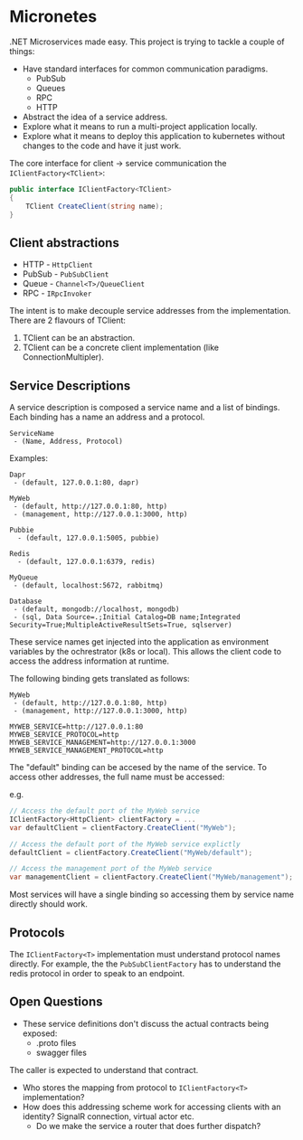 # Micronetes

.NET Microservices made easy. This project is trying to tackle a couple of things:
- Have standard interfaces for common communication paradigms.
   - PubSub
   - Queues
   - RPC
   - HTTP
- Abstract the idea of a service address.
- Explore what it means to run a multi-project application locally.
- Explore what it means to deploy this application to kubernetes without changes to the code and have it just work.

The core interface for client -> service communication the `IClientFactory<TClient>`:

```C#
public interface IClientFactory<TClient>
{
    TClient CreateClient(string name);
}
```

## Client abstractions

- HTTP - `HttpClient`
- PubSub - `PubSubClient`
- Queue - `Channel<T>/QueueClient`
- RPC - `IRpcInvoker`

The intent is to make decouple service addresses from the implementation. There are 2 flavours of TClient:

1. TClient can be an abstraction. 
2. TClient can be a concrete client implementation (like ConnectionMultipler).

## Service Descriptions

A service description is composed a service name and a list of bindings. Each binding has a name an address and a protocol.

```
ServiceName
 - (Name, Address, Protocol)
```

Examples:

```
Dapr
 - (default, 127.0.0.1:80, dapr)

MyWeb
 - (default, http://127.0.0.1:80, http)
 - (management, http://127.0.0.1:3000, http)

Pubbie
  - (default, 127.0.0.1:5005, pubbie)

Redis 
  - (default, 127.0.0.1:6379, redis)

MyQueue
 - (default, localhost:5672, rabbitmq)

Database 
 - (default, mongodb://localhost, mongodb)
 - (sql, Data Source=.;Initial Catalog=DB name;Integrated Security=True;MultipleActiveResultSets=True, sqlserver)

```

These service names get injected into the application as environment variables by the ochrestrator (k8s or local). This allows the client code to access the address information at runtime.

The following binding gets translated as follows:

```
MyWeb
 - (default, http://127.0.0.1:80, http)
 - (management, http://127.0.0.1:3000, http)

MYWEB_SERVICE=http://127.0.0.1:80
MYWEB_SERVICE_PROTOCOL=http
MYWEB_SERVICE_MANAGEMENT=http://127.0.0.1:3000
MYWEB_SERVICE_MANAGEMENT_PROTOCOL=http
```

The "default" binding can be accesed by the name of the service. To access other addresses, the full name must be accessed:

e.g.

```C#
// Access the default port of the MyWeb service
IClientFactory<HttpClient> clientFactory = ...
var defaultClient = clientFactory.CreateClient("MyWeb");

// Access the default port of the MyWeb service explictly
defaultClient = clientFactory.CreateClient("MyWeb/default");

// Access the management port of the MyWeb service
var managementClient = clientFactory.CreateClient("MyWeb/management");
```

Most services will have a single binding so accessing them by service name directly should work.

## Protocols

The `IClientFactory<T>` implementation must understand protocol names directly. For example, the the `PubSubClientFactory` has to understand the redis protocol in order to speak to an endpoint.

## Open Questions

- These service definitions don't discuss the actual contracts being exposed:
   - .proto files
   - swagger files

The caller is expected to understand that contract.
- Who stores the mapping from protocol to `IClientFactory<T>` implementation?
- How does this addressing scheme work for accessing clients with an identity? SignalR connection, virtual actor etc.
   - Do we make the service a router that does further dispatch?